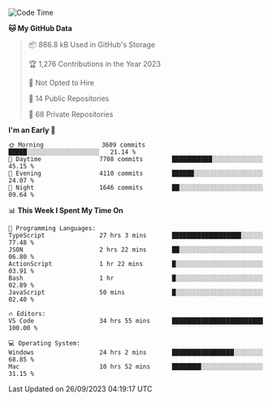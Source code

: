 <!--START_SECTION:waka-->
![Code Time](http://img.shields.io/badge/Code%20Time-4%2C649%20hrs%206%20mins-blue)

**🐱 My GitHub Data** 

> 📦 886.8 kB Used in GitHub's Storage 
 > 
> 🏆 1,276 Contributions in the Year 2023
 > 
> 🚫 Not Opted to Hire
 > 
> 📜 14 Public Repositories 
 > 
> 🔑 68 Private Repositories 
 > 
**I'm an Early 🐤** 

```text
🌞 Morning                3609 commits        █████░░░░░░░░░░░░░░░░░░░░   21.14 % 
🌆 Daytime                7708 commits        ███████████░░░░░░░░░░░░░░   45.15 % 
🌃 Evening                4110 commits        ██████░░░░░░░░░░░░░░░░░░░   24.07 % 
🌙 Night                  1646 commits        ██░░░░░░░░░░░░░░░░░░░░░░░   09.64 % 
```


📊 **This Week I Spent My Time On** 

```text
💬 Programming Languages: 
TypeScript               27 hrs 3 mins       ███████████████████░░░░░░   77.48 % 
JSON                     2 hrs 22 mins       ██░░░░░░░░░░░░░░░░░░░░░░░   06.80 % 
ActionScript             1 hr 22 mins        █░░░░░░░░░░░░░░░░░░░░░░░░   03.91 % 
Bash                     1 hr                █░░░░░░░░░░░░░░░░░░░░░░░░   02.89 % 
JavaScript               50 mins             █░░░░░░░░░░░░░░░░░░░░░░░░   02.40 % 

🔥 Editors: 
VS Code                  34 hrs 55 mins      █████████████████████████   100.00 % 

💻 Operating System: 
Windows                  24 hrs 2 mins       █████████████████░░░░░░░░   68.85 % 
Mac                      10 hrs 52 mins      ████████░░░░░░░░░░░░░░░░░   31.15 % 
```


 Last Updated on 26/09/2023 04:19:17 UTC
<!--END_SECTION:waka-->

